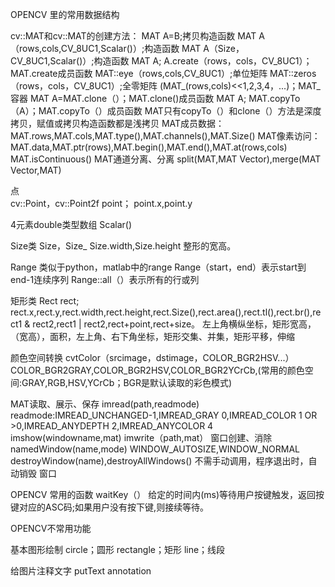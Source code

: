 OPENCV 里的常用数据结构

cv::MAT和cv::MAT的创建方法：
    MAT A=B;拷贝构造函数
    MAT A（rows,cols,CV_8UC1,Scalar()）;构造函数
    MAT A（Size，CV_8UC1,Scalar()）;构造函数
    MAT A; A.create（rows，cols，CV_8UC1）；MAT.create成员函数
    MAT::eye（rows,cols,CV_8UC1）;单位矩阵
    MAT::zeros（rows，cols，CV_8UC1）;全零矩阵
    (MAT_<double>(rows,cols)<<1,2,3,4，...)；MAT_容器
    MAT A=MAT.clone（）；MAT.clone()成员函数
    MAT A; MAT.copyTo（A）；MAT.copyTo（）成员函数
    MAT只有copyTo（）和clone（）方法是深度拷贝，赋值或拷贝构造函数都是浅拷贝
MAT成员数据：
    MAT.rows,MAT.cols,MAT.type(),MAT.channels(),MAT.Size()
MAT像素访问：
    MAT.data,MAT.ptr<value type>(rows),MAT.begin<Vec3b>(),MAT.end<Vec3b>(),MAT.at<Vec3b>(rows,cols)
    MAT.isContinuous()
MAT通道分离、分离
    split(MAT,MAT Vector),merge(MAT Vector,MAT)
    
点    
cv::Point，cv::Point2f point；
point.x,point.y

4元素double类型数组
Scalar()

Size类
Size，Size_<int>  Size.width,Size.height  整形的宽高。

Range 类似于python，matlab中的range
Range（start，end）表示start到end-1连续序列
Range::all（）表示所有的行或列

矩形类
Rect rect;
rect.x,rect.y,rect.width,rect.height,rect.Size(),rect.area(),rect.tl(),rect.br(),rect1 & rect2,rect1 | rect2,rect+point,rect+size。
左上角横纵坐标，矩形宽高，（宽高），面积，左上角、右下角坐标，矩形交集、并集，矩形平移，伸缩

颜色空间转换
cvtColor（srcimage，dstimage，COLOR_BGR2HSV...）
COLOR_BGR2GRAY,COLOR_BGR2HSV,COLOR_BGR2YCrCb,(常用的颜色空间:GRAY,RGB,HSV,YCrCb；BGR是默认读取的彩色模式)

MAT读取、展示、保存
imread(path,readmode)  readmode:IMREAD_UNCHANGED-1,IMREAD_GRAY 0,IMREAD_COLOR 1 OR >0,IMREAD_ANYDEPTH 2,IMREAD_ANYCOLOR 4
imshow(windowname,mat)
imwrite（path,mat）
窗口创建、消除
namedWindow(name,mode)  WINDOW_AUTOSIZE,WINDOW_NORMAL
destroyWindow(name),destroyAllWindows() 不需手动调用，程序退出时，自动销毁 窗口

OPENCV 常用的函数
waitKey（）  给定的时间内(ms)等待用户按键触发，返回按键对应的ASC码;如果用户没有按下键,则接续等待。


OPENCV不常用功能

基本图形绘制
circle；圆形
rectangle；矩形
line；线段

给图片注释文字
putText
annotation
